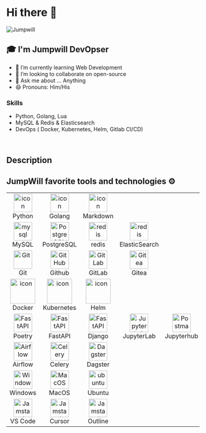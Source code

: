 # Hi there 👋

![Jumpwill](https://readme-typing-svg.herokuapp.com?font=Inter&color=3A9CDF&size=30&weight=700&lines=Call+me+Jump+Will;JumpWill)

## 🎓 I'm Jumpwill DevOpser

- 🌱 I’m currently learning Web Development
- 👯 I’m looking to collaborate on open-source
- 💬 Ask me about ... Anything
- 😄 Pronouns: Him/His

### Skills

- Python, Golang, Lua
- MySQL & Redis & Elasticsearch
- DevOps ( Docker, Kubernetes, Helm, Gitlab CI/CD)

<br/>

## Description

## JumpWill favorite tools and technologies ⚙️

<table align="center">
  <tr>
    <td align="center" width="96">
        <img src="https://www.python.org/static/apple-touch-icon-114x114-precomposed.png" alt="icon" width="48" height="48" />
      <br>Python
    </td>
    <td align="center" width="96">
        <img src="https://go.dev/images/favicon-gopher-plain.png" alt="icon" width="48" height="48" />
      <br>Golang
    </td>
    <td align="center" width="96">
        <img src="https://www.markdownguide.org/assets/favicons/apple-touch-icon.png" alt="icon" width="48" height="48" />
      <br>Markdown
    </td>
</tr>
<tr>
 <td align="center" width="96">
        <img src="https://skillicons.dev/icons?i=mysql" width="48" height="48" alt="mysql" />
      <br>MySQL
    </td>
     <td align="center" width="96">
        <img src="https://skillicons.dev/icons?i=postgres" width="48" height="48" alt="PostgreSQL" />
      <br>PostgreSQL
    </td>
      <td align="center" width="96">
        <img src="https://skillicons.dev/icons?i=redis" width="48" height="48" alt="redis" />
      <br>redis
    </td>
      </td>
      <td align="center" width="96">
        <img src="https://www.elastic.co/apple-icon-57x57.png" width="48" height="48" alt="redis" />
      <br>ElasticSearch
    </td>
</tr>

<tr>
    <td align="center" width="96">
      <a href="#git" >
        <img src="https://upload.wikimedia.org/wikipedia/commons/thumb/3/3f/Git_icon.svg/1200px-Git_icon.svg.png" width="48" height="48" alt="Git" />
      </a>
      <br>Git
    </td>
    <td align="center" width="96">
        <img src="https://user-images.githubusercontent.com/25181517/192108374-8da61ba1-99ec-41d7-80b8-fb2f7c0a4948.png" width="48" height="48" alt="GitHub" />
      <br>Github
    </td>
    <td align="center"  width="96">
        <img src="https://user-images.githubusercontent.com/25181517/192108376-c675d39b-90f6-4073-bde6-5a9291644657.png" width="48" height="48" alt="GitLab" />
      <br>GitLab
    </td>
        <td align="center"  width="96">
        <img src="https://about.gitea.com/gitea.png" width="48" height="48" alt="Gitea" />
      <br>Gitea
    </td>
</tr>
<tr>

</tr>
<tr>
  <td align="center" width="96">
        <img src="https://techstack-generator.vercel.app/docker-icon.svg" alt="icon" width="65" height="65" />
      <br>Docker
    </td>
    <td align="center" width="96">
        <img src="https://techstack-generator.vercel.app/kubernetes-icon.svg" alt="icon" width="65" height="65" />
      <br>Kubernetes
    </td>
    <td align="center" width="96">
        <img src="https://helm.sh/img/apple-touch-icon-precomposed.png" alt="icon" width="65" height="65" />
      <br>Helm
    </td>
</tr>

<tr>
 <td align="center" width="96">
        <img src="https://www.poetryfoundation.org/favicon.ico?v2.0.0" width="48" height="48" alt="FastAPI" />
      <br>Poetry
    </td>
     <td align="center" width="96">
        <img src="https://fastapi.tiangolo.com/img/favicon.png" width="48" height="48" alt="FastAPI" />
      <br>FastAPI
    </td>
     <td align="center" width="96">
        <img src="https://static.djangoproject.com/img/icon-touch.e4872c4da341.png" width="48" height="48" alt="FastAPI" />
      <br>Django
    </td>
    <td align="center" width="96">
        <img src="https://jupyter.org/favicon.ico" width="48" height="48" alt="JupyterLab" />
      <br>JupyterLab
    </td>
        <td align="center" width="96">
        <img src="https://jupyter.org/assets/logos/logomark-orangebody-greyplanets.svg" width="48" height="48" alt="Postman" />
      <br>Jupyterhub
 </tr>
<tr>
    <td align="center" width="96">
        <img src="https://airflow.apache.org/favicons/apple-icon-57x57.png" width="48" height="48" alt="Airflow" />
      <br>Airflow
    </td>
    <td align="center" width="96">
        <img src="https://docs.celeryq.dev/en/stable/_static/favicon.ico" width="48" height="48" alt="Celery" />
      <br>Celery
    </td>
      <td align="center" width="96">
        <img src="https://dagster.cloud/portal/f8babe65/favicon.ico" width="48" height="48" alt="Dagster" />
      <br>Dagster
    </td>
</tr>

<tr>
    <td align="center" width="96">
      <a href="#ubuntu" >
        <img src="https://c.s-microsoft.com/favicon.ico" width="48" height="48" alt="Windows" />
      </a>
      <br>Windows
    </td>
        <td align="center" width="96">
      <a href="#ubuntu" >
        <img src="https://support.apple.com/content/dam/edam/applecare/images/en_US/psp/psp_content/content-block-sm-macos_2x.png" width="48" height="48" alt="MacOS" />
      </a>
      <br>MacOS
    </td>
    <td align="center" width="96">
      <a href="#ubuntu" >
        <img src="https://seeklogo.com/images/U/ubuntu-logo-8FDEC6A07B-seeklogo.com.png" width="48" height="48" alt="ubuntu" />
      </a>
      <br>Ubuntu
    </td>
  </tr>
<tr>
      <td align="center"  width="96">
        <img src="https://upload.wikimedia.org/wikipedia/commons/9/9a/Visual_Studio_Code_1.35_icon.svg" width="48" height="48" alt="Jamstack" />
      <br>VS Code
    </td>
         <td align="center"  width="96">
        <img src="https://www.cursor.com/favicon.ico" width="48" height="48" alt="Jamstack" />
      <br>Cursor
    </td>
        <td align="center"  width="96">
        <img src="https://www.getoutline.com/favicon-32.png" width="48" height="48" alt="Jamstack" />
      <br>Outline
    </td>
</tr>
</table>
